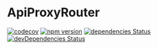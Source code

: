 # ApiProxyRouter

[![codecov](https://codecov.io/gh/manniwatch/manniwatch/branch/master/graph/badge.svg?flag=ApiProxyRouter)](https://codecov.io/gh/manniwatch/manniwatch/manniwatch/master/packages/api-proxy-router) [![npm version](https://badge.fury.io/js/%40manniwatch%2Fapi-proxy-router.svg)](https://badge.fury.io/js/%40manniwatch%2Fapi-proxy-router) [![dependencies Status](https://david-dm.org/manniwatch/manniwatch/status.svg?path=packages/api-proxy-router)](https://david-dm.org/manniwatch/manniwatch?path=packages/api-proxy-router) [![devDependencies Status](https://david-dm.org/manniwatch/manniwatch/dev-status.svg?path=packages/api-proxy-router)](https://david-dm.org/manniwatch/manniwatch?path=packages/api-proxy-router&type=dev)
